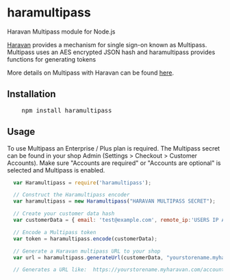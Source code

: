 haramultipass
============

Haravan Multipass module for Node.js



[Haravan](https://www.haravan.com/) provides a mechanism for single sign-on known as Multipass.  Multipass uses an AES encrypted JSON hash and haramultipass provides functions for generating tokens

More details on Multipass with Haravan can be found [here](https://docs.haravan.com/blogs/ui-integrations/1000017816-multipass).

## Installation
<pre>
    npm install haramultipass
</pre>

## Usage

To use Multipass an Enterprise / Plus plan is required. The Multipass secret can be found in your shop Admin (Settings > Checkout > Customer Accounts).
Make sure "Accounts are required" or "Accounts are optional" is selected and Multipass is enabled.

``` js
  var Haramultipass = require('haramultipass');

  // Construct the Haramultipass encoder
  var haramultipass = new Haramultipass("HARAVAN MULTIPASS SECRET");

  // Create your customer data hash
  var customerData = { email: 'test@example.com', remote_ip:'USERS IP ADDRESS', return_to:"http://some.url"};

  // Encode a Multipass token
  var token = haramultipass.encode(customerData);

  // Generate a Haravan multipass URL to your shop
  var url = haramultipass.generateUrl(customerData, "yourstorename.myharavan.com");

  // Generates a URL like:  https://yourstorename.myharavan.com/account/login/multipass/<MULTIPASS-TOKEN>
```